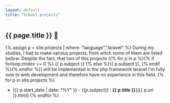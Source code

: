 ```yaml
---
layout: default
title: "School projects"
---
```

## {{ page.title }} :school_satchel:
{% assign p = site.projects | where: "language","laravel" %}
During my studies, I had to make various projects, from witch some of them are listed bellow. Despite the fact, that two of this projects ({% for p in p %}{% if  forloop.rindex == 0 %} {{ p.subject }} {% else %}{{ p.subject }}, {% endif %}{% endfor %}) will be implemented in the php framework laravel I'm fully new to web development and therefore have no experience in this field.
{% for p in site.projects %}
* [{{ p.start_date | date: "%Y" }} - _{{p.subject}}_ : **{{ p.title }}**]({{ p.url }}.html)
{% endfor %}
